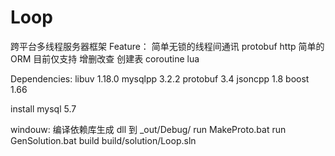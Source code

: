 # Loop

跨平台多线程服务器框架
Feature：
简单无锁的线程间通讯
protobuf
http
简单的 ORM 目前仅支持 增删改查 创建表
coroutine
lua

Dependencies:
libuv 1.18.0
mysqlpp 3.2.2
protobuf 3.4
jsoncpp 1.8
boost 1.66



install mysql 5.7

windouw:
编译依赖库生成 dll 到 _out/Debug/
run MakeProto.bat
run GenSolution.bat
build build/solution/Loop.sln
